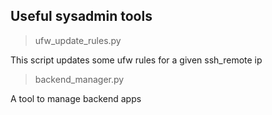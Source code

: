 ## Useful sysadmin tools
> ufw_update_rules.py

This script updates some ufw rules for a given ssh_remote ip

> backend_manager.py

A tool to manage backend apps
